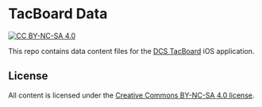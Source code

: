 # TacBoard Data

[![CC BY-NC-SA 4.0](https://img.shields.io/badge/license-CC%20BY--NC--SA%204.0-blue)](https://creativecommons.org/licenses/by-nc-sa/4.0/)

This repo contains data content files for the [DCS TacBoard](https://github.com/xchrishawk/TacBoard) iOS application.

## License

All content is licensed under the [Creative Commons BY-NC-SA 4.0 license](https://creativecommons.org/licenses/by-nc-sa/4.0/).